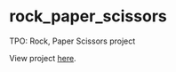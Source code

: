# rock_paper_scissors
TPO: Rock, Paper Scissors project

View project <a href="https://bst003.github.io/rock_paper_scissors/">here</a>.